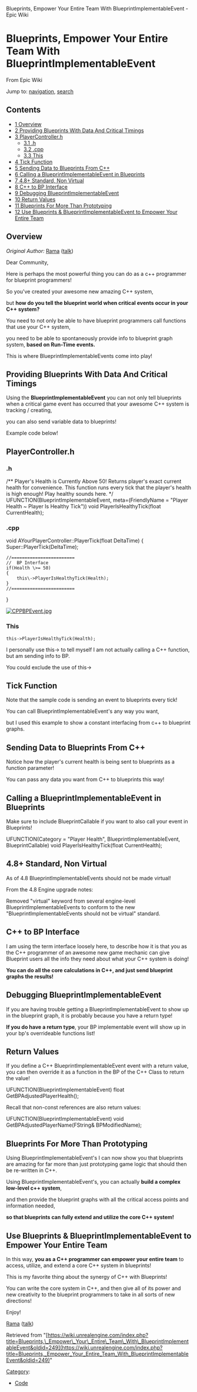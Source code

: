  Blueprints, Empower Your Entire Team With BlueprintImplementableEvent - Epic Wiki             

 

Blueprints, Empower Your Entire Team With BlueprintImplementableEvent
=====================================================================

From Epic Wiki

Jump to: [navigation](#mw-head), [search](#p-search)

Contents
--------

*   [1 Overview](#Overview)
*   [2 Providing Blueprints With Data And Critical Timings](#Providing_Blueprints_With_Data_And_Critical_Timings)
*   [3 PlayerController.h](#PlayerController.h)
    *   [3.1 .h](#.h)
    *   [3.2 .cpp](#.cpp)
    *   [3.3 This](#This)
*   [4 Tick Function](#Tick_Function)
*   [5 Sending Data to Blueprints From C++](#Sending_Data_to_Blueprints_From_C.2B.2B)
*   [6 Calling a BlueprintImplementableEvent in Blueprints](#Calling_a_BlueprintImplementableEvent_in_Blueprints)
*   [7 4.8+ Standard, Non Virtual](#4.8.2B_Standard.2C_Non_Virtual)
*   [8 C++ to BP Interface](#C.2B.2B_to_BP_Interface)
*   [9 Debugging BlueprintImplementableEvent](#Debugging_BlueprintImplementableEvent)
*   [10 Return Values](#Return_Values)
*   [11 Blueprints For More Than Prototyping](#Blueprints_For_More_Than_Prototyping)
*   [12 Use Blueprints & BlueprintImplementableEvent to Empower Your Entire Team](#Use_Blueprints_.26_BlueprintImplementableEvent_to_Empower_Your_Entire_Team)

Overview
--------

_Original Author:_ [Rama](/index.php?title=User:Rama "User:Rama") ([talk](/index.php?title=User_talk:Rama "User talk:Rama"))

Dear Community,

Here is perhaps the most powerful thing you can do as a c++ programmer for blueprint programmers!

So you've created your awesome new amazing C++ system,

but **how do you tell the blueprint world when critical events occur in your C++ system?**

You need to not only be able to have blueprint programmers call functions that use your C++ system,

you need to be able to spontaneously provide info to blueprint graph system, **based on Run-Time events.**

This is where BlueprintImplementableEvents come into play!

Providing Blueprints With Data And Critical Timings
---------------------------------------------------

Using the **BlueprintImplementableEvent** you can not only tell blueprints when a critical game event has occurred that your awesome C++ system is tracking / creating,

you can also send variable data to blueprints!

Example code below!

PlayerController.h
------------------

### .h

/\*\* Player's Health is Currently Above 50! Returns 
player's exact current health for convenience. This 
function runs every tick that the player's health 
is high enough! Play healthy sounds here. \*/
UFUNCTION(BlueprintImplementableEvent, meta\=(FriendlyName \= "Player Health ~ Player Is Healthy Tick"))
void PlayerIsHealthyTick(float CurrentHealth);

### .cpp

void AYourPlayerController::PlayerTick(float DeltaTime)
{
	Super::PlayerTick(DeltaTime);
	
	//========================
	// 	BP Interface
	if(Health \>= 50) 
	{
		this\->PlayerIsHealthyTick(Health);
	}
	//========================
}

[![CPPBPEvent.jpg](https://d3ar1piqh1oeli.cloudfront.net/c/cd/CPPBPEvent.jpg/800px-CPPBPEvent.jpg)](/index.php?title=File:CPPBPEvent.jpg)

### This

 `this->PlayerIsHealthyTick(Health);`

I personally use this-> to tell myself I am not actually calling a C++ function, but am sending info to BP.

You could exclude the use of this->

Tick Function
-------------

Note that the sample code is sending an event to blueprints every tick!

You can call BlueprintImplementableEvent's any way you want,

but I used this example to show a constant interfacing from c++ to blueprint graphs.

Sending Data to Blueprints From C++
-----------------------------------

Notice how the player's current health is being sent to blueprints as a function parameter!

You can pass any data you want from C++ to blueprints this way!

Calling a BlueprintImplementableEvent in Blueprints
---------------------------------------------------

Make sure to include BlueprintCallable if you want to also call your event in Blueprints!

UFUNCTION(Category \= "Player Health", BlueprintImplementableEvent, BlueprintCallable)
void PlayerIsHealthyTick(float CurrentHealth);

4.8+ Standard, Non Virtual
--------------------------

As of 4.8 BlueprintImplementableEvents should not be made virtual!

From the 4.8 Engine upgrade notes:

 Removed "virtual" keyword from several engine-level BlueprintImplementableEvents 
 to conform to the new "BlueprintImplementableEvents should not be virtual" standard.

C++ to BP Interface
-------------------

I am using the term interface loosely here, to describe how it is that you as the C++ programmer of an awesome new game mechanic can give Blueprint users all the info they need about what your C++ system is doing!

**You can do all the core calculations in C++, and just send blueprint graphs the results!**

Debugging BlueprintImplementableEvent
-------------------------------------

If you are having trouble getting a BlueprintImplementableEvent to show up in the blueprint graph, it is probably because you have a return type!

**If you do have a return type**, your BP implementable event will show up in your bp's overrideable functions list!

Return Values
-------------

If you define a C++ BlueprintImplementableEvent event with a return value, you can then override it as a function in the BP of the C++ Class to return the value!

UFUNCTION(BlueprintImplementableEvent)
float GetBPAdjustedPlayerHealth();

Recall that non-const references are also return values:

UFUNCTION(BlueprintImplementableEvent)
void GetBPAdjustedPlayerName(FString& BPModifiedName);

Blueprints For More Than Prototyping
------------------------------------

Using BlueprintImplementableEvent's I can now show you that blueprints are amazing for far more than just prototyping game logic that should then be re-written in C++.

Using BlueprintImplementableEvent's, you can actually **build a complex low-level c++ system**,

and then provide the blueprint graphs with all the critical access points and information needed,

**so that blueprints can fully extend and utilize the core C++ system!**

Use Blueprints & BlueprintImplementableEvent to Empower Your Entire Team
------------------------------------------------------------------------

In this way, **you as a C++ programmer can empower your entire team** to access, utilize, and extend a core C++ system in blueprints!

This is my favorite thing about the synergy of C++ with Blueprints!

You can write the core system in C++, and then give all of its power and new creativity to the blueprint programmers to take in all sorts of new directions!

Enjoy!

[Rama](/index.php?title=User:Rama "User:Rama") ([talk](/index.php?title=User_talk:Rama "User talk:Rama"))

Retrieved from "[https://wiki.unrealengine.com/index.php?title=Blueprints,\_Empower\_Your\_Entire\_Team\_With\_BlueprintImplementableEvent&oldid=249](https://wiki.unrealengine.com/index.php?title=Blueprints,_Empower_Your_Entire_Team_With_BlueprintImplementableEvent&oldid=249)"

[Category](/index.php?title=Special:Categories "Special:Categories"):

*   [Code](/index.php?title=Category:Code "Category:Code")
